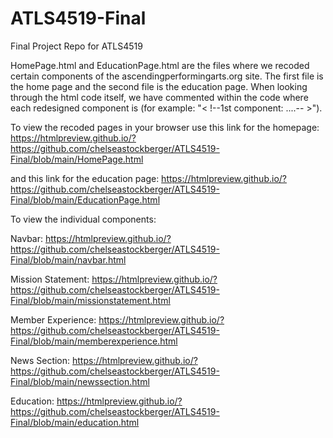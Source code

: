 # ATLS4519-Final
Final Project Repo for ATLS4519 

HomePage.html and EducationPage.html are the files where we recoded certain components of the ascendingperformingarts.org site. The first file is the home page and the second file is the education page. When looking through the html code itself, we have commented within the code where each redesigned component is (for example: "< !--1st component: ....-- >").

To view the recoded pages in your browser use this link for the homepage: https://htmlpreview.github.io/?https://github.com/chelseastockberger/ATLS4519-Final/blob/main/HomePage.html

and this link for the education page: https://htmlpreview.github.io/?https://github.com/chelseastockberger/ATLS4519-Final/blob/main/EducationPage.html

To view the individual components: 

Navbar: https://htmlpreview.github.io/?https://github.com/chelseastockberger/ATLS4519-Final/blob/main/navbar.html

Mission Statement: https://htmlpreview.github.io/?https://github.com/chelseastockberger/ATLS4519-Final/blob/main/missionstatement.html

Member Experience: https://htmlpreview.github.io/?https://github.com/chelseastockberger/ATLS4519-Final/blob/main/memberexperience.html

News Section: https://htmlpreview.github.io/?https://github.com/chelseastockberger/ATLS4519-Final/blob/main/newssection.html

Education: https://htmlpreview.github.io/?https://github.com/chelseastockberger/ATLS4519-Final/blob/main/education.html
